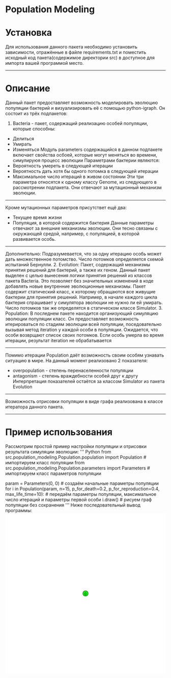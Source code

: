 # Population Modeling
**Установка**
======================
Для использования данного пакета необходимо установить зависимости, отражённые в файле requirements.txt и поместить исходный код пакета(содержимое директории src)
в доступное для импорта вашей программой место.
***
**Описание**
======================
Данный пакет предоставляет возможность моделировать эволюцию популяции бактерий и визуализировать её с помощью python-igraph.
Он состоит из трёх подпакетов:
1. Bacteria - пакет, содержащий реализацию особей популяции, которые способны:
* Делиться
* Умирать
* Изменяться
Модуль parameters содержащийся в данном подпакете включает свойства осбоей, которые могут меняться во времени, симулируюя процесс эволюции
Параметрами бактерии являются:
* Вероятность умереть в следующей итерации
* Вероятность дать хотя бы одного потомка в следующей итерации
* Максимальное число итераций в живом состоянии
Эти три параметра относятся к одному классу Genome, из следующего в рассмотрении подпакета. Они отвечают за мутационный механизм эволюции.
***
Кроме мутационных параметров присутствет ещё два:
* Текущее время жизни
* Популяция, в которой содержится бактерия
Данные параметры отвечают за внешние механизмы эволюции. Они тесно связаны с окружающей средой, например, с популяцией, в которой развивается особь.
***
Дополнительно:
Подразумевается, что за одну итерацию особь может дать множественное потомство. Число потомков определяется схемой испытаний Бернулли.
2. Evolution:
Пакет, содержащий механизмы принятия решений для бактерий, а также их геном. 
Данный пакет выделен с целью вынесения логики принятия решений из классов пакета Bacteria. Это позволяет без значительных изменений в коде добавлять 
новые внутренние эволюционные механизмы. Пакет содержит статический класс, к которому обращаются все живущие бактерии для принятия решений. 
Например, в начале каждого цикла бактерия спрашивает у симулятора эволюции не нужно ли ей умирать. Число потомков так же определятся в статическом классе Simulator.
3. Population:
В последнем пакете находится организующий симуляцию эволюции популяции класс. Он предоставляет возможность итерироваться по стадиям эволюции всей популяции,
поседовательно вызывая метод iteration у каждой особи в популяции. Ожидается, что особи возврщают список своих потомков. 
Если особь умерла во время итерации, результат iteration не обрабатывается
***
Помимо итерации Population даёт возможность своим особям узнавать ситуацию в мире. На данный момент реализовано 2 показателя: 
* overpopulation - степень перенаселенности популяции
* antagonism - степень враждебности особей друг к другу
Интерпретация показателей остаётся за классом Simulator из пакета Evolution
***
Возможность отрисовки популяции в виде графа реализована в классе итератора данного пакета.
***
**Пример использования**
======================
Рассмотрим простой пример настройки популяции и отрисовки результата симуляции эволюции:
''' Python
from src.population_modeling.Population.population import Population  # импортируем класс популяции
from src.population_modeling.Population.parameters import Parameters  # импортируем класс параметров популяции

param = Parameters(0, 0)  # создаём начальные параметры популяции
for i in Population(param, n=15, p_for_death=0.2, p_for_reproduction=0.4, max_life_time=10):  # передаём параметры популяции, максимальное число итераций и параметры первой особи
    i.draw()  # рисуем граф популяции без сохранения
'''
Ниже последовательный вывод программы:
![alt text](https://github.com/MaEgV/population-modeling/blob/population/example_res.gif)
